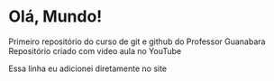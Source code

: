 # Olá, Mundo!
 Primeiro repositório do curso de git e github do Professor Guanabara
 Repositório criado com video aula no YouTube

Essa linha eu adicionei diretamente no site
